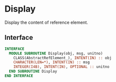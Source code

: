 # Display

Display the content of reference element.

## Interface

```fortran
INTERFACE
  MODULE SUBROUTINE Display(obj, msg, unitno)
    CLASS(AbstractRefElement_), INTENT(IN) :: obj
    CHARACTER(LEN=*), INTENT(IN) :: msg
    INTEGER(I4B), INTENT(IN), OPTIONAL :: unitno
  END SUBROUTINE Display
END INTERFACE
```
